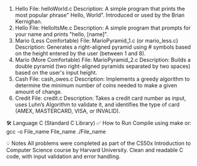 1. Hello
File: helloWorld.c
Description: A simple program that prints the most popular phrase" Hello, World". Introduced or used by the Brian Kernighan.
2. Hello
File: HelloItsMe.c
Description: A simple program that prompts for your name and prints "hello, [name]".
4. Mario (Less Comfortable)
File: MarioPyramid_1.c (or mario_less.c)
Description: Generates a right-aligned pyramid using # symbols based on the height entered by the user (between 1 and 8).
4. Mario (More Comfortable)
File: MarioPyramid_2.c
Description: Builds a double pyramid (two right-aligned pyramids separated by two spaces) based on the user's input height.
5. Cash
File: cash_owes.c
Description: Implements a greedy algorithm to determine the minimum number of coins needed to make a given amount of change.
6. Credit
File: credit.c
Description: Takes a credit card number as input, uses Luhn’s Algorithm to validate it, and identifies the type of card (AMEX, MASTERCARD, VISA, or INVALID).


🛠 Language
C (Standard C Library)
✅ How to Run
Compile using make or: gcc -o File_name File_name
./File_name

💡 Notes
All problems were completed as part of the CS50x Introduction to Computer Science course by Harvard University.
Clean and readable C code, with input validation and error handling.

